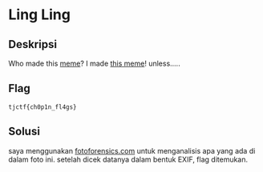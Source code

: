 # Ling Ling

## Deskripsi
Who made this [meme](https://static.tjctf.org/d25fe79e6276ed73a0f7009294e28c035437d7c7ffe2f46285e9eb5ac94b6bec_meme.png)? I made [this meme](https://www.reddit.com/r/lingling40hrs/comments/gam2if/this_popped_in_my_mind_as_i_was_playing_it_and_i/)! unless.....

## Flag
```
tjctf{ch0p1n_fl4gs}
```

## Solusi

saya menggunakan [fotoforensics.com](fotoforensics.com) untuk menganalisis apa yang ada di dalam foto ini. setelah dicek datanya dalam bentuk EXIF, flag ditemukan.
